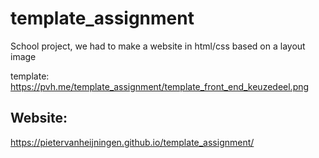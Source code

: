 # template_assignment
School project, we had to make a website in html/css based on a layout image

template: https://pvh.me/template_assignment/template_front_end_keuzedeel.png

## Website: 

https://pietervanheijningen.github.io/template_assignment/
